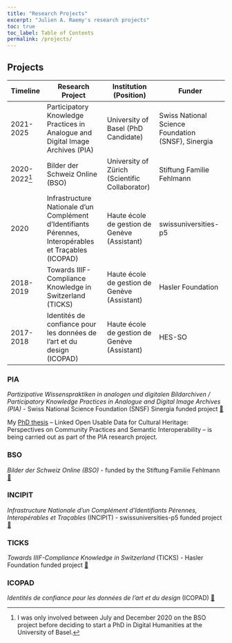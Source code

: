 ```yaml
---
title: "Research Projects"
excerpt: "Julien A. Raemy's research projects"
toc: true
toc_label: Table of Contents
permalink: /projects/
---
```


## Projects

| **Timeline** | **Research Project**                                                                                   | **Institution (Position)**                     | **Funder**                                         |
|--------------|--------------------------------------------------------------------------------------------------------|------------------------------------------------|----------------------------------------------------|
| 2021-2025    | Participatory Knowledge Practices in Analogue and Digital Image Archives (PIA)                         | University of Basel (PhD Candidate)            | Swiss National Science Foundation (SNSF), Sinergia |
| 2020-2022[^1]    | Bilder der Schweiz Online (BSO)                                                                        | University of Zürich (Scientific Collaborator) | Stiftung Familie Fehlmann                          |
| 2020         | Infrastructure Nationale d’un Complément d’Identifiants Pérennes, Interopérables et Traçables (ICOPAD) | Haute école de gestion de Genève (Assistant)   | swissuniversities-p5                               |
| 2018-2019    | Towards IIIF-Compliance Knowledge in Switzerland (TICKS)                                               | Haute école de gestion de Genève (Assistant)    | Hasler Foundation                                  |
| 2017-2018    | Identités de confiance pour les données de l’art et du design (ICOPAD)                                 | Haute école de gestion de Genève (Assistant)   | HES-SO                                             |

### PIA

*Partizipative Wissenspraktiken in analogen und digitalen Bildarchiven / Participatory Knowledge Practices in Analogue and Digital Image Archives (PIA)* - Swiss National Science Foundation (SNSF) Sinergia funded project [:link:][pia]

My [PhD thesis][phd] – Linked Open Usable Data for Cultural Heritage: Perspectives on Community Practices and Semantic Interoperability – is being carried out as part of the PIA research project.

### BSO
*Bilder der Schweiz Online (BSO)* - funded by the Stiftung Familie Fehlmann [:link:][bso]

### INCIPIT

*Infrastructure Nationale d’un Complément d’Identifiants Pérennes, Interopérables et Traçables* (INCIPIT) - swissuniversities-p5 funded project [:link:][incipit]

### TICKS

*Towards IIIF-Compliance Knowledge in Switzerland* (TICKS) - Hasler Foundation funded project [:link:][ticks]

### ICOPAD

*Identités de confiance pour les données de l’art et du design* (ICOPAD) [:link:][icopad]

[^1]: I was only involved between July and December 2020 on the BSO project before deciding to start a PhD in Digital Humanities at the University of Basel.

[bso]: https://www.bilder-der-schweiz.online/
[icopad]: https://campus.hesge.ch/id_bilingue/projekte/icopad/index_fr.asp
[incipit]: https://www.researchgate.net/project/INCIPIT-3
[phd]: https://phd.julsraemy.ch
[pia]: https://about.participatory-archives.ch/
[ticks]: https://campus.hesge.ch/id_bilingue/projekte/ticks/index_fr.asp